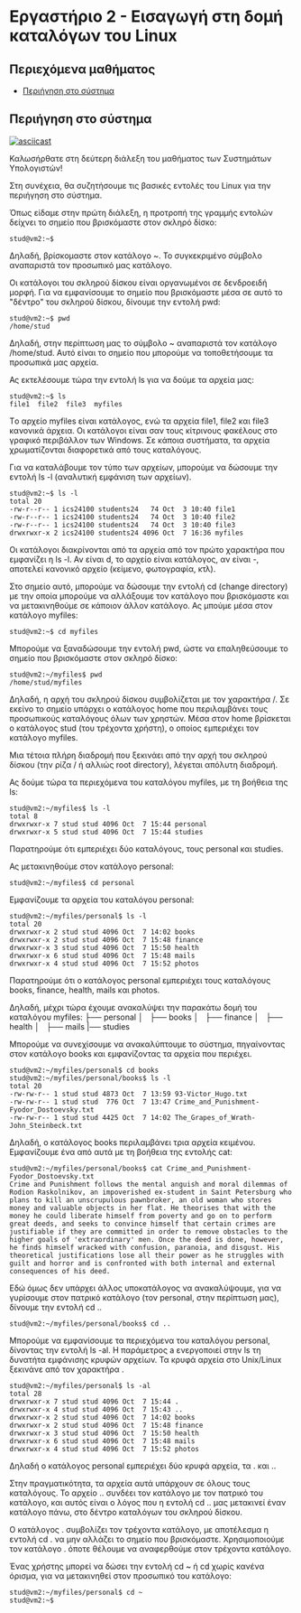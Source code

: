 # Εργαστήριο 2 - Εισαγωγή στη δομή καταλόγων του Linux

## Περιεχόμενα μαθήματος

- [Περιήγηση στο σύστημα](#περιήγηση-στο-σύστημα)

## Περιήγηση στο σύστημα
[![asciicast](https://asciinema.org/a/8d12b3da-61bc-11ee-aee2-8e070b1ed45e.svg)](https://asciinema.org/a/8d12b3da-61bc-11ee-aee2-8e070b1ed45e)

Καλωσήρθατε στη δεύτερη διάλεξη του μαθήματος των Συστημάτων Υπολογιστών!

Στη συνέχεια, θα συζητήσουμε τις βασικές εντολές του Linux για την περιήγηση στο σύστημα.

Όπως είδαμε στην πρώτη διάλεξη, η προτροπή της γραμμής εντολών δείχνει το σημείο που βρισκόμαστε στον σκληρό δίσκο:

```console
stud@vm2:~$
```

Δηλαδή, βρίσκομαστε στον κατάλογο ~. Το συγκεκριμένο σύμβολο αναπαριστά τον προσωπικό μας κατάλογο.

Οι κατάλογοι του σκληρού δίσκου είναι οργανωμένοι σε δενδροειδή μορφή. Για να εμφανίσουμε το σημείο που βρισκόμαστε μέσα σε αυτό το "δέντρο" του σκληρού δίσκου, δίνουμε την εντολή pwd:

```console
stud@vm2:~$ pwd
/home/stud
```

Δηλαδή, στην περίπτωση μας το σύμβολο ~ αναπαριστά τον κατάλογο /home/stud. Αυτό είναι το σημείο που μπορούμε να τοποθετήσουμε τα προσωπικά μας αρχεία. 

Ας εκτελέσουμε τώρα την εντολή ls για να δούμε τα αρχεία μας:

```console
stud@vm2:~$ ls
file1  file2  file3  myfiles
```

Τo αρχείo myfiles είναι κατάλογος, ενώ τα αρχεία file1, file2 και file3 κανονικά άρχεια. Οι κατάλογοι είναι σαν τους κίτρινους φακέλους στο γραφικό περιβάλλον των Windows. Σε κάποια συστήματα, τα αρχεία χρωματίζονται διαφορετικά από τους καταλόγους.

Για να καταλάβουμε τον τύπο των αρχείων, μπορούμε να δώσουμε την εντολή ls -l (αναλυτική εμφάνιση των αρχείων).

```console
stud@vm2:~$ ls -l
total 20
-rw-r--r-- 1 ics24100 students24   74 Oct  3 10:40 file1
-rw-r--r-- 1 ics24100 students24   74 Oct  3 10:40 file2
-rw-r--r-- 1 ics24100 students24   74 Oct  3 10:40 file3
drwxrwxr-x 2 ics24100 students24 4096 Oct  7 16:36 myfiles
```

Οι κατάλογοι διακρίνονται από τα αρχεία από τον πρώτο χαρακτήρα που εμφανίζει η ls -l. Αν είναι d, το αρχείο είναι κατάλογος, αν είναι -, αποτελεί κανονικό αρχείο (κείμενο, φωτογραφία, κτλ). 

Στο σημείο αυτό, μπορούμε να δώσουμε την εντολή cd (change directory) με την οποία μπορούμε να αλλάξουμε τον κατάλογο που βρισκόμαστε και να μετακινηθούμε σε κάποιον άλλον κατάλογο. Ας μπούμε μέσα στον κατάλογο myfiles:

```console
stud@vm2:~$ cd myfiles
```

Μπορούμε να ξαναδώσουμε την εντολή pwd, ώστε να επαληθεύσουμε το σημείο που βρισκόμαστε στον σκληρό δίσκο:

```console
stud@vm2:~/myfiles$ pwd
/home/stud/myfiles
```

Δηλαδή, η αρχή του σκληρού δίσκου συμβολίζεται με τον χαρακτήρα /. Σε εκείνο το σημείο υπάρχει ο κατάλογος home που περιλαμβάνει τους προσωπικούς καταλόγους όλων των χρηστών. Μέσα στον home βρίσκεται ο κατάλογος stud (του τρέχοντα χρήστη), ο οποίος εμπεριέχει τον κατάλογο myfiles.

Μια τέτοια πλήρη διαδρομή που ξεκινάει από την αρχή του σκληρού δίσκου (την ρίζα / ή αλλιώς root directory), λέγεται απόλυτη διαδρομή.

Ας δούμε τώρα τα περιεχόμενα του καταλόγου myfiles, με τη βοήθεια της ls:

```console
stud@vm2:~/myfiles$ ls -l
total 8
drwxrwxr-x 7 stud stud 4096 Oct  7 15:44 personal
drwxrwxr-x 5 stud stud 4096 Oct  7 15:44 studies
```

Παρατηρούμε ότι εμπεριέχει δύο καταλόγους, τους personal και studies.

Ας μετακινηθούμε στον κατάλογο personal:

```console
stud@vm2:~/myfiles$ cd personal
```

Εμφανίζουμε τα αρχεία του καταλόγου personal:

```console
stud@vm2:~/myfiles/personal$ ls -l
total 20
drwxrwxr-x 2 stud stud 4096 Oct  7 14:02 books
drwxrwxr-x 2 stud stud 4096 Oct  7 15:48 finance
drwxrwxr-x 3 stud stud 4096 Oct  7 15:50 health
drwxrwxr-x 6 stud stud 4096 Oct  7 15:48 mails
drwxrwxr-x 4 stud stud 4096 Oct  7 15:52 photos
```

Παρατηρούμε ότι ο κατάλογος personal εμπεριέχει τους καταλόγους books, finance, health, mails και photos.

Δηλαδή, μέχρι τώρα έχουμε ανακαλύψει την παρακάτω δομή του καταλόγου myfiles:
 ├── personal
 │   ├── books
 │   ├── finance
 │   ├── health
 │   ├── mails
 |── studies
 
Μπορούμε να συνεχίσουμε να ανακαλύπτουμε το σύστημα, πηγαίνοντας στον κατάλογο books και εμφανίζοντας τα αρχεία που περιέχει.

```console
stud@vm2:~/myfiles/personal$ cd books
stud@vm2:~/myfiles/personal/books$ ls -l
total 20
-rw-rw-r-- 1 stud stud 4873 Oct  7 13:59 93-Victor_Hugo.txt
-rw-rw-r-- 1 stud stud  776 Oct  7 13:47 Crime_and_Punishment-Fyodor_Dostoevsky.txt
-rw-rw-r-- 1 stud stud 4425 Oct  7 14:02 The_Grapes_of_Wrath-John_Steinbeck.txt
```

Δηλαδή, ο κατάλογος books περιλαμβάνει τρια αρχεία κειμένου. Eμφανίζουμε ένα από αυτά με τη βοήθεια της εντολής cat:

```console
stud@vm2:~/myfiles/personal/books$ cat Crime_and_Punishment-Fyodor_Dostoevsky.txt 
Crime and Punishment follows the mental anguish and moral dilemmas of Rodion Raskolnikov, an impoverished ex-student in Saint Petersburg who plans to kill an unscrupulous pawnbroker, an old woman who stores money and valuable objects in her flat. He theorises that with the money he could liberate himself from poverty and go on to perform great deeds, and seeks to convince himself that certain crimes are justifiable if they are committed in order to remove obstacles to the higher goals of 'extraordinary' men. Once the deed is done, however, he finds himself wracked with confusion, paranoia, and disgust. His theoretical justifications lose all their power as he struggles with guilt and horror and is confronted with both internal and external consequences of his deed.
```

Εδώ όμως δεν υπάρχει άλλος υποκατάλογος να ανακαλύψουμε, για να γυρίσουμε στον πατρικό κατάλογο (τον personal, στην περίπτωση μας), δίνουμε την εντολή cd ..

```console
stud@vm2:~/myfiles/personal/books$ cd ..
```

Μπορούμε να εμφανίσουμε τα περιεχόμενα του καταλόγου personal, δίνοντας την εντολή ls -al. Η παράμετρος a ενεργοποιεί στην ls τη δυνατήτα εμφάνισης κρυφών αρχείων. Τα κρυφά αρχεία στο Unix/Linux ξεκινάνε από τον χαρακτήρα .

```console
stud@vm2:~/myfiles/personal$ ls -al
total 28
drwxrwxr-x 7 stud stud 4096 Oct  7 15:44 .
drwxrwxr-x 4 stud stud 4096 Oct  7 15:43 ..
drwxrwxr-x 2 stud stud 4096 Oct  7 14:02 books
drwxrwxr-x 2 stud stud 4096 Oct  7 15:48 finance
drwxrwxr-x 3 stud stud 4096 Oct  7 15:50 health
drwxrwxr-x 6 stud stud 4096 Oct  7 15:48 mails
drwxrwxr-x 4 stud stud 4096 Oct  7 15:52 photos
```

Δηλαδή ο κατάλογος personal εμπεριέχει δύο κρυφά αρχεία, τα . και ..

Στην πραγματικότητα, τα αρχεία αυτά υπάρχουν σε όλους τους καταλόγους. Το αρχείο .. συνδέει τον κατάλογο με τον πατρικό του κατάλογο, και αυτός είναι ο λόγος που η εντολή cd .. μας μετακινεί έναν κατάλογο πάνω, στο δέντρο καταλόγων του σκληρού δίσκου. 

Ο κατάλογος . συμβολίζει τον τρέχοντα κατάλογο, με αποτέλεσμα η εντολή cd . να μην αλλάζει το σημείο που βρισκόμαστε. Χρησιμοποιούμε τον κατάλογο . όποτε θέλουμε να αναφερθούμε στον τρέχοντα κατάλογο.

Ένας χρήστης μπορεί να δώσει την εντολή cd ~ ή cd χωρίς κανένα όρισμα, για να μετακινηθεί στον προσωπικό του κατάλογο:

```console
stud@vm2:~/myfiles/personal$ cd ~
stud@vm2:~$
```
